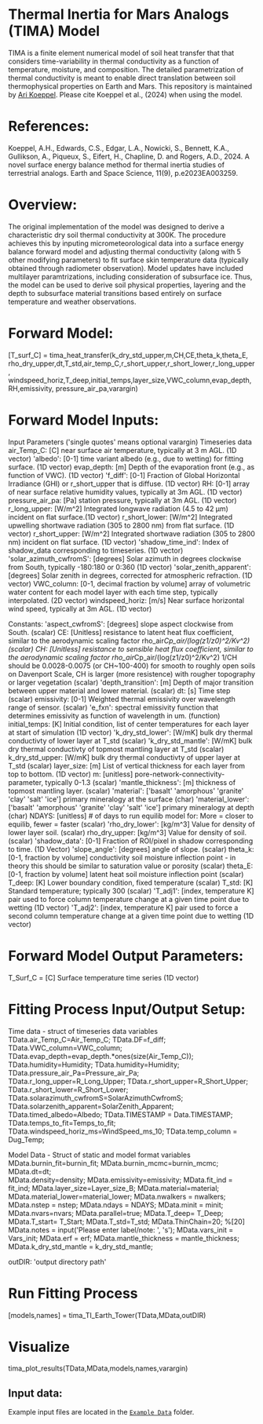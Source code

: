 # Thermal Inertia for Mars Analogs (TIMA) Model
 TIMA is a finite element numerical model of soil heat transfer that that considers time-variability in thermal conductivity as a function of temperature, moisture, and composition. The detailed parametrization of thermal conductivity is meant to enable direct translation between soil thermophysical properties on Earth and Mars. This repository is maintained by [Ari Koeppel](https://earthsciences.dartmouth.edu/people/ari-koeppel). Please cite Koeppel et al., (2024) when using the model.

# References:
Koeppel, A.H., Edwards, C.S., Edgar, L.A., Nowicki, S., Bennett, K.A., Gullikson, A., Piqueux, S., Eifert, H., Chapline, D. and Rogers, A.D., 2024. A novel surface energy balance method for thermal inertia studies of terrestrial analogs. Earth and Space Science, 11(9), p.e2023EA003259.

# Overview: 
The original implementation of the model was designed to derive a characteristic dry soil thermal conductivity at 300K. The procedure achieves this by inputing micrometeorological data into a surface energy balance forward model and adjusting thermal conductivity (along with 5 other modifying parameters) to fit surface skin temperature data (typically obtained through radiometer observation). Model updates have included multilayer paramtrizations, including consideration of subsurface ice. Thus, the model can be used to derive soil physical properties, layering and the depth to subsurface material transitions based entirely on surface temperature and weather observations.

# Forward Model:
  [T_surf_C] = tima_heat_transfer(k_dry_std_upper,m,CH,CE,theta_k,theta_E,
    rho_dry_upper,dt,T_std,air_temp_C,r_short_upper,r_short_lower,r_long_upper,
    windspeed_horiz,T_deep,initial_temps,layer_size,VWC_column,evap_depth,RH,emissivity,
    pressure_air_pa,varargin)

# Forward Model Inputs:
Input Parameters ('single quotes' means optional varargin)
  Timeseries data
      air_Temp_C: [C] near surface air temperature, typically at 3 m AGL.
          (1D vector)
      'albedo': [0-1] time variant albedo (e.g., due to wetting) for
          fitting surface. (1D vector)
      evap_depth: [m] Depth of the evaporation front (e.g., as function
          of VWC). (1D vector)
      'f_diff': [0-1] Fraction of  Global Horizontal Irradiance (GHI)
          or r_short_upper that is diffuse. (1D vector)
      RH: [0-1] array of near surface relative humidity values,
          typically at 3m AGL. (1D vector)
      pressure_air_pa: [Pa] station pressure, typically at 3m AGL. (1D vector)
      r_long_upper: [W/m^2] Integrated longwave radiation  (4.5 to 42 μm) incident on flat
          surface.(1D vector)
      r_short_lower: [W/m^2] Integrated upwelling shortwave radiation (305 to 2800 nm) from flat
          surface. (1D vector)
      r_short_upper: [W/m^2] Integrated shortwave radiation (305 to 2800 nm) incident on flat
          surface. (1D vector)
      'shadow_time_ind': Index of shadow_data corresponding to
          timeseries. (1D vector)
      'solar_azimuth_cwfromS': [degrees] Solar azimuth in degrees
          clockwise from South, typically -180:180 or 0:360 (1D vector)
      'solar_zenith_apparent': [degrees] Solar zenith in degrees,
          corrected for atmospheric refraction. (1D vector)
      VWC_column: [0-1, decimal fraction by volume] array of volumetric water content
          for each model layer with each time step, typically
          interpolated. (2D vector)
      windspeed_horiz: [m/s] Near surface horizontal wind speed,
          typically at 3m AGL. (1D vector)

  Constants:
      'aspect_cwfromS': [degrees] slope aspect clockwise from South. (scalar)
      CE: [Unitless] resistance to latent heat flux coefficient, similar
          to the aerodynamic scaling factor rho_air*Cp_air/(log(z1/z0)^2/Kv^2) (scalar)
      CH: [Unitless] resistance to sensible heat flux coefficient,
          similar to the aerodynamic scaling factor rho_air*Cp_air/(log(z1/z0)^2/Kv^2)
          1/CH should be 0.0028-0.0075 (or CH~100-400) for smooth to
          roughly open soils on Davenport Scale, CH is larger (more
          resistence) with rougher topography or larger vegetation (scalar)
      'depth_transition': [m] Depth of major transition between upper
          material and lower material. (scalar)
      dt: [s] Time step (scalar)
      emissivity: [0-1] Weighted thermal emissivity over wavelength
          range of sensor. (scalar)
      'e_fxn': spectral emissivity function that determines emissivity as
          function of wavelength in um. (function)
      initial_temps: [K] Initial condition, list of center temperatures
          for each layer at start of simulation (1D vector)
      'k_dry_std_lower': [W/mK] bulk dry thermal conductivty of lower layer at T_std (scalar)
      'k_dry_std_mantle': [W/mK] bulk dry thermal conductivty of topmost
          mantling layer at T_std (scalar)
      k_dry_std_upper: [W/mK] bulk dry thermal conductivty of upper layer at T_std (scalar)
      layer_size: [m] List of vertical thickness for each layer
          from top to bottom. (1D vector)
      m: [unitless] pore-network-connectivity-parameter, typically 0-1.3 (scalar)
      'mantle_thickness': [m] thickness of topmost mantling layer. (scalar)
      'material': ['basalt' 'amorphous' 'granite' 'clay' 'salt' 'ice']  primary mineralogy at the surface (char)
      'material_lower':  ['basalt' 'amorphous' 'granite' 'clay' 'salt' 'ice']  primary mineralogy at depth (char)
      NDAYS: [unitless] # of days to run equilib model for: More = closer to equilib, fewer = faster (scalar)
      'rho_dry_lower': [kg/m^3] Value for density of lower layer soil.  (scalar)
      rho_dry_upper: [kg/m^3] Value for density of soil.  (scalar)
      'shadow_data': [0-1] Fraction of ROI/pixel in shadow corresponding to time. (1D Vector)
      'slope_angle': [degrees] angle of slope. (scalar)
      theta_k: [0-1, fraction by volume] conductivity soil moisture inflection
          point - in theory this should be similar to saturation value or porosity (scalar) 
      theta_E: [0-1, fraction by volume] latent heat soil moisture inflection
          point (scalar)
      T_deep: [K] Lower boundary condition, fixed temperature (scalar)
      T_std: [K] Standard temperature; typically 300 (scalar)
      'T_adj1': [index, temperature K] pair used to force column
          temperature change at a given time point due to wetting
          (1D vector)
      'T_adj2': [index, temperature K] pair used to force a second
          column temperature change at a given time point due to wetting
          (1D vector)

# Forward Model Output Parameters:
  T_Surf_C = [C] Surface temperature time series (1D vector)

# Fitting Process Input/Output Setup:
  Time data - struct of timeseries data variables
      TData.air_Temp_C=Air_Temp_C;
      TData.DF=f_diff;
      TData.VWC_column=VWC_column;
      TData.evap_depth=evap_depth.*ones(size(Air_Temp_C));
      TData.humidity=Humidity;
      TData.humidity=Humidity;
      TData.pressure_air_Pa=Pressure_air_Pa;
      TData.r_long_upper=R_Long_Upper;
      TData.r_short_upper=R_Short_Upper;
      TData.r_short_lower=R_Short_Lower;
      TData.solarazimuth_cwfromS=SolarAzimuthCwfromS;
      TData.solarzenith_apparent=SolarZenith_Apparent;
      TData.timed_albedo=Albedo;
      TData.TIMESTAMP = Data.TIMESTAMP;
      TData.temps_to_fit=Temps_to_fit;
      TData.windspeed_horiz_ms=WindSpeed_ms_10;
      TData.temp_column = Dug_Temp;

   Model Data - Struct of static and model format variables
      MData.burnin_fit=burnin_fit;
      MData.burnin_mcmc=burnin_mcmc;
      MData.dt=dt;  
      MData.density=density; 
      MData.emissivity=emissivity;
      MData.fit_ind = fit_ind;
      MData.layer_size=Layer_size_B;
      MData.material=material;
      MData.material_lower=material_lower;
      MData.nwalkers = nwalkers;
      MData.nstep = nstep;
      MData.ndays = NDAYS;
      MData.minit = minit;
      MData.nvars=nvars;
      MData.parallel=true;
      MData.T_deep= T_Deep; 
      MData.T_start= T_Start;
      MData.T_std=T_std;
      MData.ThinChain=20; %[20]
      MData.notes = input('Please enter label/note: ', 's');
      MData.vars_init = Vars_init;
      MData.erf = erf;
      MData.mantle_thickness = mantle_thickness;
      MData.k_dry_std_mantle = k_dry_std_mantle;
      
  outDIR: 'output directory path'

# Run Fitting Process
[models,names] = tima_TI_Earth_Tower(TData,MData,outDIR)

# Visualize
tima_plot_results(TData,MData,models,names,varargin)

## Input data:
Example input files are located in the [`Example Data`](hhttps://github.com/NAU-PIXEL/Thermal-Inertia-for-Mars-Analogs/tree/main/Example%20Data) folder.
